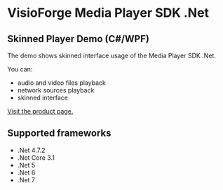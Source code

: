 ﻿# VisioForge Media Player SDK .Net

## Skinned Player Demo (C#/WPF)

The demo shows skinned interface usage of the Media Player SDK .Net. 

You can:
* audio and video files playback
* network sources playback
* skinned interface

[Visit the product page.](https://www.visioforge.com/media-player-sdk-net)

## Supported frameworks

* .Net 4.7.2
* .Net Core 3.1
* .Net 5
* .Net 6
* .Net 7